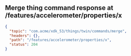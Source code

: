 ## Merge thing command response at /features/accelerometer/properties/x

```json
{
  "topic": "com.acme/xdk_53/things/twin/commands/merge",
  "headers": {},
  "path": "/features/accelerometer/properties/x",
  "status": 204
}
```
